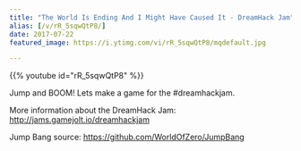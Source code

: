 ```yaml
---
title: "The World Is Ending And I Might Have Caused It - DreamHack Jam"
alias: [/v/rR_5sqwQtP8/]
date: 2017-07-22
featured_image: https://i.ytimg.com/vi/rR_5sqwQtP8/mqdefault.jpg

---
```


{{% youtube id="rR_5sqwQtP8" %}}

Jump and BOOM! Lets make a game for the #dreamhackjam.

More information about the DreamHack Jam: http://jams.gamejolt.io/dreamhackjam

Jump Bang source: https://github.com/WorldOfZero/JumpBang